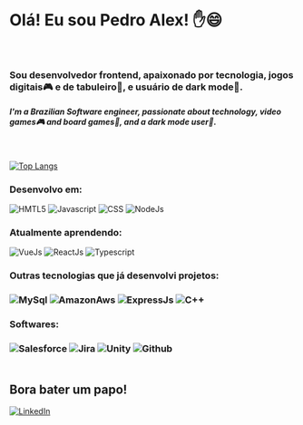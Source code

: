# Olá! Eu sou Pedro Alex! ✋😄

<br>

### Sou desenvolvedor frontend, apaixonado por tecnologia, jogos digitais🎮 e de tabuleiro🎲, e usuário de dark mode🌙.

##### I'm a Brazilian Software engineer, passionate about technology, video games🎮 and board games🎲, and a dark mode user🌙.

<br>

[![Top Langs](https://github-readme-stats.vercel.app/api/top-langs/?username=PedroAlexSMC&theme=dracula)](https://github.com/PedroAlexSMC/github-readme-stats)

<div style="display: inline_block">
    <h3>Desenvolvo em:</h3>
    <img alt="HMTL5" src="https://img.shields.io/badge/HTML5-E34F26?style=for-the-badge&logo=html5&logoColor=white">
    <img alt="Javascript" src="https://img.shields.io/badge/JavaScript-323330?style=for-the-badge&logo=javascript&logoColor=F7DF1E">
    <img alt="CSS" src="https://img.shields.io/badge/CSS3-1572B6?style=for-the-badge&logo=css3&logoColor=white">
    <img alt="NodeJs" src="https://img.shields.io/badge/Node.js-43853D?style=for-the-badge&logo=node.js&logoColor=white">
    <br>
    <h3>Atualmente aprendendo:</h2>
    <img alt="VueJs" src="https://img.shields.io/badge/Vue.js-35495E?style=for-the-badge&logo=vue.js&logoColor=4FC08D">
    <img alt="ReactJs" src="https://img.shields.io/badge/React-20232A?style=for-the-badge&logo=react&logoColor=61DAFB">
    <img alt="Typescript" src="https://img.shields.io/badge/TypeScript-007ACC?style=for-the-badge&logo=typescript&logoColor=white">
    <br>
    <h3>Outras tecnologias que já desenvolvi projetos:<h3>
    <img alt="MySql" src="https://img.shields.io/badge/MySQL-005C84?style=for-the-badge&logo=mysql&logoColor=white">
    <img alt="AmazonAws" src="https://img.shields.io/badge/Amazon_AWS-FF9900?style=for-the-badge&logo=amazonaws&logoColor=white">
    <img alt="ExpressJs" src="https://img.shields.io/badge/Express.js-404D59?style=for-the-badge">
    <img alt="C++" src="https://img.shields.io/badge/C%2B%2B-00599C?style=for-the-badge&logo=c%2B%2B&logoColor=white">
    <br>
    <h3>Softwares:<h3>
    <img alt="Salesforce" src="https://img.shields.io/badge/Salesforce-00A1E0?style=for-the-badge&logo=Salesforce&logoColor=white">
    <img alt="Jira" src="https://img.shields.io/badge/Jira-0052CC?style=for-the-badge&logo=Jira&logoColor=white">
    <img alt="Unity" src="https://img.shields.io/badge/Unity-100000?style=for-the-badge&logo=unity&logoColor=white">
    <img alt="Github" src="https://img.shields.io/badge/GitHub-100000?style=for-the-badge&logo=github&logoColor=white">
    <br>
    <br>
</div>

## Bora bater um papo!

[![LinkedIn](https://img.shields.io/badge/Ask%20me-anything-1abc9c.svg)](https://www.linkedin.com/in/pedroalex-costa/)
